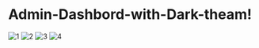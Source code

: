 # Admin-Dashbord-with-Dark-theam!




![1](https://user-images.githubusercontent.com/104246685/203298210-0ee5a079-9456-44ff-bcb1-d3e89ecca5a1.PNG)
![2](https://user-images.githubusercontent.com/104246685/203298223-d8f760db-1a2b-4b74-a9ee-eab41988739d.PNG)
![3](https://user-images.githubusercontent.com/104246685/203298229-6ec6e24b-93e4-443d-894b-bb79ca93c8f4.PNG)
![4](https://user-images.githubusercontent.com/104246685/203298239-4c8f92eb-9ec1-480f-89f5-2b1958e86803.PNG)
